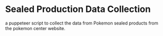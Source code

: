 # Sealed Production Data Collection
 a puppeteer script to collect the data from Pokemon sealed products from the pokemon center website. 
